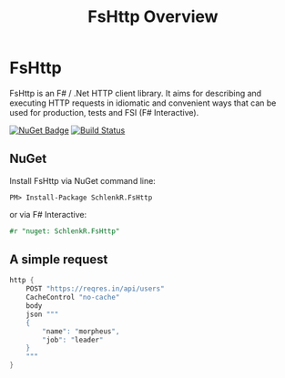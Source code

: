 ﻿---
title: FsHttp Overview
_category: Some Category
_categoryindex: 1
index: 1
---

# FsHttp

FsHttp is an F# / .Net HTTP client library. It aims for describing and executing HTTP 
requests in idiomatic and convenient ways that can be used for production, tests and 
FSI (F# Interactive).

[![NuGet Badge](http://img.shields.io/nuget/v/SchlenkR.FsHttp.svg?style=flat)](https://www.nuget.org/packages/SchlenkR.FsHttp) [![Build Status](https://travis-ci.org/ronaldschlenker/FsHttp.svg?branch=master)](https://travis-ci.org/ronaldschlenker/FsHttp)


NuGet
-----

Install FsHttp via NuGet command line:

```
PM> Install-Package SchlenkR.FsHttp
```

or via F# Interactive:

```fsharp
#r "nuget: SchlenkR.FsHttp"
```


A simple request
----------------

```fsharp
http {
    POST "https://reqres.in/api/users"
    CacheControl "no-cache"
    body
    json """
    {
        "name": "morpheus",
        "job": "leader"
    }
    """
}
```
